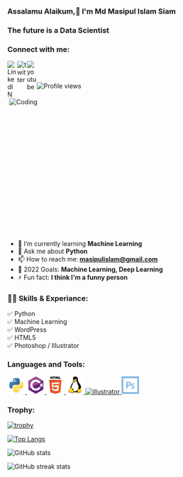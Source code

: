 <h3 align="#">Assalamu Alaikum,👋 I'm Md Masipul Islam Siam </h3> 	
<!--more-->
<h3 align="#">The future is a Data Scientist</h3> 





<h3 align="left">Connect with me:</h3>
<p align="left">
</p>

<a href="https://linkedin.com/in/DSwithSiam" rel="nofollow">
  <img align="left" alt="LinkedIN" width="22px" src="https://raw.githubusercontent.com/peterthehan/peterthehan/master/assets/linkedin.svg" style="max-width: 100%;">
</a>

<a href="https://twitter.com/DSwithSiam" rel="nofollow">
  <img align="left" alt="twitter" width="22px" src="https://raw.githubusercontent.com/peterthehan/peterthehan/master/assets/twitter.svg" style="max-width: 100%;">
</a>

<a href="https://youtube.com/channel/UCsBfRBeee13hzWW3uZP_EjA" rel="nofollow">
  <img align="left" alt="youtube" width="22px" src="https://raw.githubusercontent.com/peterthehan/peterthehan/master/assets/youtube.svg" style="max-width: 100%;">
</a>
<br>
<br>
<a target="_blank" rel="noopener noreferrer" href="https://camo.githubusercontent.com/c1dcb74cc1c1835b1d716f5051499a2814c683c806b15f04b0eba492863703e9/68747470733a2f2f63646e2e6472696262626c652e636f6d2f75736572732f3733303730332f73637265656e73686f74732f363538313234332f6176656e746f2e676966"><img align="right" alt="Coding"  height=320px; width=500px; src="https://i.ibb.co/m5vnYPs/code.gif" style="max-width: 100%;"></a>


![Profile views](https://gpvc.arturio.dev/DSwithSiam)  
- 🌱 I’m currently learning <strong> Machine Learning </strong>
- 💬 Ask me about <strong> Python </strong>
- 📫 How to reach me:<strong> masipulislam@gmail.com </strong>
- 🎯 2022 Goals: <strong>Machine Learning, Deep Learning </strong>
- ⚡ Fun fact: <strong> I think I'm a funny person </strong>
	
	

<h3 align="left">👨‍💻 Skills & Experiance:</h3>
✅ Python  <br>
✅ Machine Learning  <br>
✅ WordPress <br>
✅ HTML5 <br>
✅ Photoshop / Illustrator  <br>


<h3 align="left">Languages and Tools:</h3>
<p align="left"> <a href="https://www.python.org" target="_blank" rel="noreferrer"> <img src="https://raw.githubusercontent.com/devicons/devicon/master/icons/python/python-original.svg" alt="python" width="40" height="40"/> </a> <a href="https://www.w3schools.com/cs/" target="_blank" rel="noreferrer"> <img src="https://raw.githubusercontent.com/devicons/devicon/master/icons/csharp/csharp-original.svg" alt="csharp" width="40" height="40"/> </a> <a href="https://www.w3.org/html/" target="_blank" rel="noreferrer"> <img src="https://raw.githubusercontent.com/devicons/devicon/master/icons/html5/html5-original-wordmark.svg" alt="html5" width="40" height="40"/> </a> <a href="https://www.linux.org/" target="_blank" rel="noreferrer"> <img src="https://raw.githubusercontent.com/devicons/devicon/master/icons/linux/linux-original.svg" alt="linux" width="40" height="40"/> </a> <a href="https://www.adobe.com/in/products/illustrator.html" target="_blank" rel="noreferrer"> <img src="https://www.vectorlogo.zone/logos/adobe_illustrator/adobe_illustrator-icon.svg" alt="illustrator" width="40" height="40"/> </a> <a href="https://www.photoshop.com/en" target="_blank" rel="noreferrer"> <img src="https://raw.githubusercontent.com/devicons/devicon/master/icons/photoshop/photoshop-line.svg" alt="photoshop" width="40" height="40"/> </a> </p>


<h3 align="left">Trophy:</h3>

[![trophy](https://github-profile-trophy.vercel.app/?username=DSwithSiam)](https://github.com/ryo-ma/github-profile-trophy)

[![Top Langs](https://github-readme-stats.vercel.app/api/top-langs/?username=DSwithSiam)](https://github.com/anuraghazra/github-readme-stats)

![GitHub stats](https://github-readme-stats.vercel.app/api?username=DSwithSiam&show_icons=true&count_private=true)  



![GitHub streak stats](https://github-readme-streak-stats.herokuapp.com/?user=DSwithSiam)  

